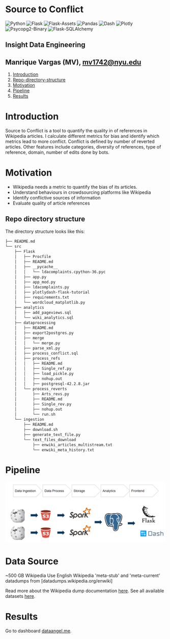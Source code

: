 # Source to Conflict

![Python](https://img.shields.io/badge/Python-3.7-blue.svg?logo=python&longCache=true&logoColor=white&colorB=5e81ac&style=flat-square&colorA=4c566a)
![Flask](https://img.shields.io/badge/Flask-1.0.2-blue.svg?longCache=true&logo=flask&style=flat-square&logoColor=white&colorB=5e81ac&colorA=4c566a)
![Flask-Assets](https://img.shields.io/badge/Flask--Assets-v0.12-blue.svg?longCache=true&logo=flask&style=flat-square&logoColor=white&colorB=5e81ac&colorA=4c566a)
![Pandas](https://img.shields.io/badge/Pandas-v0.24.2-blue.svg?longCache=true&logo=python&longCache=true&style=flat-square&logoColor=white&colorB=5e81ac&colorA=4c566a)
![Dash](https://img.shields.io/badge/Dash-v1.0.2-blue.svg?longCache=true&logo=python&longCache=true&style=flat-square&logoColor=white&colorB=5e81ac&colorA=4c566a)
![Plotly](https://img.shields.io/badge/Plotly-v3.7.1-blue.svg?longCache=true&logo=python&longCache=true&style=flat-square&logoColor=white&colorB=5e81ac&colorA=4c566a)
![Psycopg2-Binary](https://img.shields.io/badge/Psycopg2--Binary-v2.7.7-red.svg?longCache=true&style=flat-square&logo=PostgreSQL&logoColor=white&colorA=4c566a&colorB=bf616a)
![Flask-SQLAlchemy](https://img.shields.io/badge/Flask--SQLAlchemy-2.3.2-red.svg?longCache=true&style=flat-square&logo=scala&logoColor=white&colorA=4c566a&colorB=bf616a)

## Insight Data Engineering
## Manrique Vargas (MV), mv1742@nyu.edu

1. [Introduction](README.md#Report)
1. [Repo-directory-structure](README.md#Repo-directory-structure)
1. [Motivation](README.md#Motivation)
1. [Pipeline](README.md#Pipeline)
1. [Results](README.md#Results)

# Introduction
Source to Conflict is a tool to quantify the quality in of references in Wikipedia articles. I calculate different metrics for bias and identify which metrics lead to more conflict. Conflict is defined by number of reverted articles. Other features include categories, diversity of references, type of reference, domain, number of edits done by bots.

# Motivation
- Wikipedia needs a metric to quantify the bias of its articles.
- Understand behaviours in crowdsourcing platforms like Wikipedia
- Identify conflictive sources of information
- Evaluate quality of article references

## Repo directory structure

The directory structure looks like this:
```
├── README.md
└── src
    ├── Flask
    │   ├── Procfile
    │   ├── README.md
    │   ├── __pycache__
    │   │   └── ldacomplaints.cpython-36.pyc
    │   ├── app.py
    │   ├── app_mod.py
    │   ├── ldacomplaints.py
    │   ├── plotlydash-flask-tutorial
    │   ├── requirements.txt
    │   └── wordcloud_matplotlib.py
    ├── analytics
    │   ├── add_pageviews.sql
    │   └── wiki_analytics.sql
    ├── dataprocessing
    │   ├── README.md
    │   ├── export2postgres.py
    │   ├── merge
    │   │   └── merge.py
    │   ├── parse_xml.py
    │   ├── process_conflict.sql
    │   ├── process_refs
    │   │   ├── README.md
    │   │   ├── Single_ref.py
    │   │   ├── load_pickle.py
    │   │   ├── nohup.out
    │   │   ├── postgresql-42.2.8.jar
    │   └── process_reverts
    │       ├── Arts_revs.py
    │       ├── README.md
    │       ├── Single_rev.py
    │       ├── nohup.out
    │       └── run.sh
    └── ingestion
        ├── README.md
        ├── download.sh
        ├── generate_text_file.py
        └── text_files_download
            ├── enwiki_articles_multistream.txt
            └── enwiki_meta_history.txt
```
# Pipeline
![Pipeline.png](https://github.com/mv1742/Wiki_Bias/blob/master/Images/Pipeline.png)

# Data Source
~500 GB Wikipedia
Use English Wikipedia 'meta-stub' and 'meta-current' datadumps from [datadumps.wikipedia.org/enwiki]

Read more about the Wikipedia dump documentation [here](https://en.wikipedia.org/wiki/Wikipedia:Database_download).
See all available datasets [here](https://dumps.wikimedia.org/backup-index.html).

# Results

Go to dashboard [dataangel.me](http://dataangel.me).
